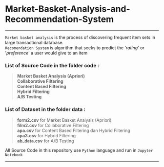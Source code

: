# Market-Basket-Analysis-and-Recommendation-System
***
`Market basket analysis` is the process of discovering frequent item sets in large transactional database.
<br>`Recomendation System` is algorithm that seeks to predict the '*rating*' or '*preference*' a user would give to an item
### List of Source Code in the folder code : 
>**Market Basket Analysis (Apriori)**
<br>**Collaborative Filtering**
<br>**Content Based Filtering**
<br>**Hybrid Filtering**
<br>**A/B Testing**

### List of Dataset in the folder data : 
>**form2.csv** for Market Basket Analysis (Apriori)
<br>**film2.csv** for Collaborative Filtering
<br>**apa.csv** for Content Based Filtering dan Hybrid Filtering
<br>**apa3.csv** for Hybrid Filtering
<br>**ab_data.csv** for A/B Testing

All Source Code in this repository use `Python` language and run in `Jupyter Notebook`
***
